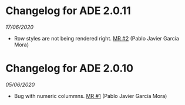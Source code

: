 
# Changelog for ADE 2.0.11
*17/06/2020*

- Row styles are not being rendered right. [MR #2](https://gitlab.com/aweframework/ade/-/merge_requests/2) (Pablo Javier García Mora)

# Changelog for ADE 2.0.10
*05/06/2020*

- Bug with numeric colummns. [MR #1](https://gitlab.com/api/v4/projects/10014452/merge_requests/1) (Pablo Javier García Mora)
